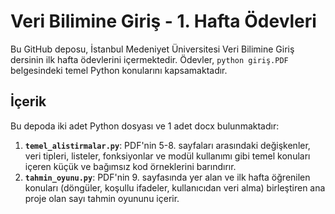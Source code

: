 # Veri Bilimine Giriş - 1. Hafta Ödevleri

Bu GitHub deposu, İstanbul Medeniyet Üniversitesi Veri Bilimine Giriş dersinin ilk hafta ödevlerini içermektedir. Ödevler, `python giriş.PDF` belgesindeki temel Python konularını kapsamaktadır.

## İçerik

Bu depoda iki adet Python dosyası ve 1 adet docx bulunmaktadır:

1.  **`temel_alistirmalar.py`**: PDF'nin 5-8. sayfaları arasındaki değişkenler, veri tipleri, listeler, fonksiyonlar ve modül kullanımı gibi temel konuları içeren küçük ve bağımsız kod örneklerini barındırır.
2.  **`tahmin_oyunu.py`**: PDF'nin 9. sayfasında yer alan ve ilk hafta öğrenilen konuları (döngüler, koşullu ifadeler, kullanıcıdan veri alma) birleştiren ana proje olan sayı tahmin oyununu içerir.
